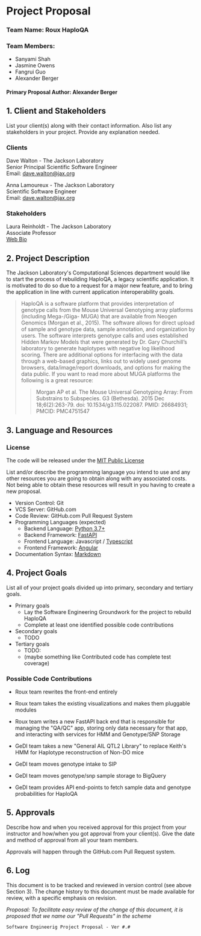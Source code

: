 # Project Proposal

### Team Name: Roux HaploQA 

### Team Members:
- Sanyami Shah
- Jasmine Owens
- Fangrui Guo
- Alexander Berger

#### Primary Proposal Author: Alexander Berger

## 1. Client and Stakeholders
List your client(s) along with their contact information. Also list any 
stakeholders in your project.  Provide any explanation needed.

### Clients
Dave Walton - The Jackson Laboratory<br>
Senior Principal Scientific Software Engineer<br>
Email: dave.walton@jax.org

Anna Lamoureux - The Jackson Laboratory<br>
Scientific Software Engineer<br>
Email: dave.walton@jax.org

### Stakeholders
Laura Reinholdt - The Jackson Laboratory<br>
Associate Professor<br>
[Web Bio](https://www.jax.org/research-and-faculty/faculty/laura-reinholdt)


## 2. Project Description
The Jackson Laboratory's Computational Sciences department would like to start the process of 
rebuilding HaploQA, a legacy scientific application. It is motivated to do so due to a request for a
major new feature, and to bring the application in line with current application interoperability
goals.


> HaploQA is a software platform that provides interpretation of genotype calls from the Mouse 
> Universal Genotyping array platforms (including Mega-/Giga- MUGA) that are available from Neogen 
> Genomics (Morgan et al., 2015). The software allows for direct upload of sample and genotype data,
> sample annotation, and organization by users. The software interprets genotype calls and uses 
> established Hidden Markov Models that were generated by Dr. Gary Churchill’s laboratory to 
> generate haplotypes with negative log likelihood scoring. There are additional options for 
> interfacing with the data through a web-based graphics, links out to widely used genome browsers, 
> data/image/report downloads, and options for making the data public. If you want to read more 
> about MUGA platforms the following is a great resource:
>> Morgan AP et al.
>> The Mouse Universal Genotyping Array: From Substrains to Subspecies.
>> G3 (Bethesda). 2015 Dec 18;6(2):263-79. doi: 10.1534/g3.115.022087.
>> PMID: 26684931; PMCID: PMC4751547



## 3. Language and Resources

### License
The code will be released under the 
[MIT Public License](https://github.com/TheJacksonLaboratory/haploqa/blob/master/LICENSE.txt)

List and/or describe the programming language you intend to use and any other 
resources you are going to obtain along with any associated costs. Not being 
able to obtain these resources will result in you having to create a new 
proposal. 

- Version Control: Git
- VCS Server: GitHub.com
- Code Review: GitHub.com Pull Request System
- Programming Languages (expected)
  - Backend Language: [Python 3.7+](https://www.python.org/)
  - Backend Framework:  [FastAPI](https://fastapi.tiangolo.com/)
  - Frontend Language: Javascript / [Typescript](https://www.typescriptlang.org/)
  - Frontend Framework: [Angular](https://angular.io/)
- Documentation Syntax: [Markdown](https://daringfireball.net/projects/markdown/) 

## 4. Project Goals
List all of your project goals divided up into primary, secondary and tertiary 
goals. 
- Primary goals 
  - Lay the Software Engineering Groundwork for the project to rebuild HaploQA 
  - Complete at least one identified possible code contributions
- Secondary goals 
  - TODO
- Tertiary goals 
  - TODO: 
  - (maybe something like Contributed code has complete test coverage)

### Possible Code Contributions
- Roux team rewrites the front-end entirely
- Roux team takes the existing visualizations and makes them pluggable modules
- Roux team writes a new FastAPI back end that is responsible for managing the "QA/QC" app, storing 
only data necessary for that app, and interacting with services for HMM and Genotype/SNP Storage

- GeDI team takes a new "General AIL QTL2 Library" to replace Keith's HMM for Haplotype 
reconstruction of Non-DO mice
- GeDI team moves genotype intake to SIP
- GeDI team moves genotype/snp sample storage to BigQuery
- GeDI team provides API end-points to fetch sample data and genotype probabilities for HaploQA

## 5. Approvals
Describe how and when you received approval for this project from your 
instructor and how/when you got approval from your client(s).
Give the date and method of approval from all your team members.

Approvals will happen through the GitHub.com Pull Request system. 

## 6. Log
This document is to be tracked and reviewed in version control (see above 
Section 3). The change history to this document must be made available for 
review, with a specific emphasis on revision. 

*Proposal: To facilitate easy review of the change of this document, it is 
proposed that we name our "Pull Requests" in the scheme*

`Software Engineerig Project Proposal - Ver #.#`